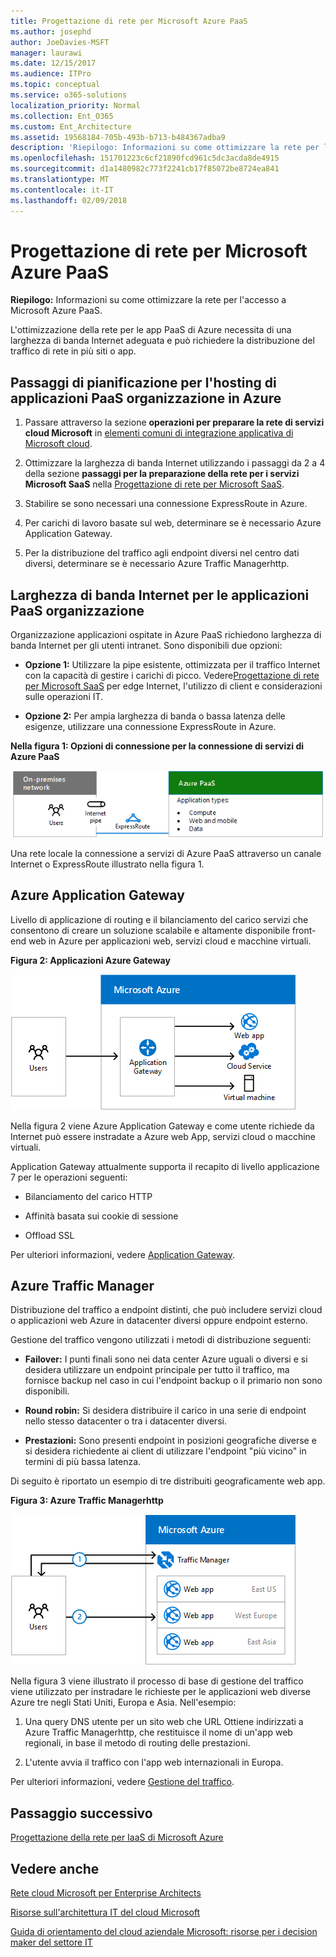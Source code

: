 ```yaml
---
title: Progettazione di rete per Microsoft Azure PaaS
ms.author: josephd
author: JoeDavies-MSFT
manager: laurawi
ms.date: 12/15/2017
ms.audience: ITPro
ms.topic: conceptual
ms.service: o365-solutions
localization_priority: Normal
ms.collection: Ent_O365
ms.custom: Ent_Architecture
ms.assetid: 19568184-705b-493b-b713-b484367adba9
description: 'Riepilogo: Informazioni su come ottimizzare la rete per l''accesso a Microsoft Azure PaaS.'
ms.openlocfilehash: 151701223c6cf21890fcd961c5dc3acda8de4915
ms.sourcegitcommit: d1a1480982c773f2241cb17f85072be8724ea841
ms.translationtype: MT
ms.contentlocale: it-IT
ms.lasthandoff: 02/09/2018
---
```

# <a name="designing-networking-for-microsoft-azure-paas"></a>Progettazione di rete per Microsoft Azure PaaS

 **Riepilogo:** Informazioni su come ottimizzare la rete per l'accesso a Microsoft Azure PaaS.
  
L'ottimizzazione della rete per le app PaaS di Azure necessita di una larghezza di banda Internet adeguata e può richiedere la distribuzione del traffico di rete in più siti o app.
  
## <a name="planning-steps-for-hosting-organization-paas-applications-in-azure"></a>Passaggi di pianificazione per l'hosting di applicazioni PaaS organizzazione in Azure

1. Passare attraverso la sezione **operazioni per preparare la rete di servizi cloud Microsoft** in [elementi comuni di integrazione applicativa di Microsoft cloud](common-elements-of-microsoft-cloud-connectivity.md).
    
2. Ottimizzare la larghezza di banda Internet utilizzando i passaggi da 2 a 4 della sezione **passaggi per la preparazione della rete per i servizi Microsoft SaaS** nella [Progettazione di rete per Microsoft SaaS](designing-networking-for-microsoft-saas.md).
    
3. Stabilire se sono necessari una connessione ExpressRoute in Azure.
    
4. Per carichi di lavoro basate sul web, determinare se è necessario Azure Application Gateway.
    
5. Per la distribuzione del traffico agli endpoint diversi nel centro dati diversi, determinare se è necessario Azure Traffic Managerhttp.
    
## <a name="internet-bandwidth-for-organization-paas-applications"></a>Larghezza di banda Internet per le applicazioni PaaS organizzazione

Organizzazione applicazioni ospitate in Azure PaaS richiedono larghezza di banda Internet per gli utenti intranet. Sono disponibili due opzioni:
  
- **Opzione 1:** Utilizzare la pipe esistente, ottimizzata per il traffico Internet con la capacità di gestire i carichi di picco. Vedere[Progettazione di rete per Microsoft SaaS](designing-networking-for-microsoft-saas.md) per edge Internet, l'utilizzo di client e considerazioni sulle operazioni IT.
    
- **Opzione 2:** Per ampia larghezza di banda o bassa latenza delle esigenze, utilizzare una connessione ExpressRoute in Azure.
    
**Nella figura 1: Opzioni di connessione per la connessione di servizi di Azure PaaS**

![Figura 1: Opzioni di connessione per i servizi PaaS di Azure](images/Network_Poster/PaaS1.png)
  
Una rete locale la connessione a servizi di Azure PaaS attraverso un canale Internet o ExpressRoute illustrato nella figura 1.
  
## <a name="azure-application-gateway"></a>Azure Application Gateway

Livello di applicazione di routing e il bilanciamento del carico servizi che consentono di creare un soluzione scalabile e altamente disponibile front-end web in Azure per applicazioni web, servizi cloud e macchine virtuali. 
  
**Figura 2: Applicazioni Azure Gateway**

![Figura 2: Servizio Gateway di applicazioni Azure](images/Network_Poster/PaaS2.png)
  
Nella figura 2 viene Azure Application Gateway e come utente richiede da Internet può essere instradate a Azure web App, servizi cloud o macchine virtuali.
  
Application Gateway attualmente supporta il recapito di livello applicazione 7 per le operazioni seguenti:
  
- Bilanciamento del carico HTTP
    
- Affinità basata sui cookie di sessione
    
- Offload SSL
    
Per ulteriori informazioni, vedere [Application Gateway](https://docs.microsoft.com/azure/application-gateway/application-gateway-introduction).
  
## <a name="azure-traffic-manager"></a>Azure Traffic Manager

Distribuzione del traffico a endpoint distinti, che può includere servizi cloud o applicazioni web Azure in datacenter diversi oppure endpoint esterno.
  
Gestione del traffico vengono utilizzati i metodi di distribuzione seguenti:
  
- **Failover:** I punti finali sono nei data center Azure uguali o diversi e si desidera utilizzare un endpoint principale per tutto il traffico, ma fornisce backup nel caso in cui l'endpoint backup o il primario non sono disponibili.
    
- **Round robin:** Si desidera distribuire il carico in una serie di endpoint nello stesso datacenter o tra i datacenter diversi.
    
- **Prestazioni:** Sono presenti endpoint in posizioni geografiche diverse e si desidera richiedente ai client di utilizzare l'endpoint "più vicino" in termini di più bassa latenza.
    
Di seguito è riportato un esempio di tre distribuiti geograficamente web app.
  
**Figura 3: Azure Traffic Managerhttp**

![Figura 3: Gestione traffico di Azure](images/Network_Poster/PaaS3.png)
  
Nella figura 3 viene illustrato il processo di base di gestione del traffico viene utilizzato per instradare le richieste per le applicazioni web diverse Azure tre negli Stati Uniti, Europa e Asia. Nell'esempio:
  
1. Una query DNS utente per un sito web che URL Ottiene indirizzati a Azure Traffic Managerhttp, che restituisce il nome di un'app web regionali, in base il metodo di routing delle prestazioni.
    
2. L'utente avvia il traffico con l'app web internazionali in Europa.
    
Per ulteriori informazioni, vedere [Gestione del traffico](https://docs.microsoft.com/azure/traffic-manager/traffic-manager-overview).

## <a name="next-step"></a>Passaggio successivo

[Progettazione della rete per IaaS di Microsoft Azure](designing-networking-for-microsoft-azure-iaas.md)
 
## <a name="see-also"></a>Vedere anche

[Rete cloud Microsoft per Enterprise Architects](microsoft-cloud-networking-for-enterprise-architects.md)
  
[Risorse sull'architettura IT del cloud Microsoft](microsoft-cloud-it-architecture-resources.md)

[Guida di orientamento del cloud aziendale Microsoft: risorse per i decision maker del settore IT](https://sway.com/FJ2xsyWtkJc2taRD)



